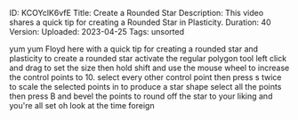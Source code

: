 ID: KCOYclK6vfE
Title: Create a Rounded Star
Description: This video shares a quick tip for creating a Rounded Star in Plasticity.
Duration: 40
Version: 
Uploaded: 2023-04-25
Tags: unsorted

yum yum
Floyd here with a quick tip for creating
a rounded star and plasticity to create
a rounded star activate the regular
polygon tool left click and drag to set
the size then hold shift and use the
mouse wheel to increase the control
points to 10. select every other control
point then press s twice to scale the
selected points in to produce a star
shape select all the points then press B
and bevel the points to round off the
star to your liking and you're all set
oh look at the time
foreign
